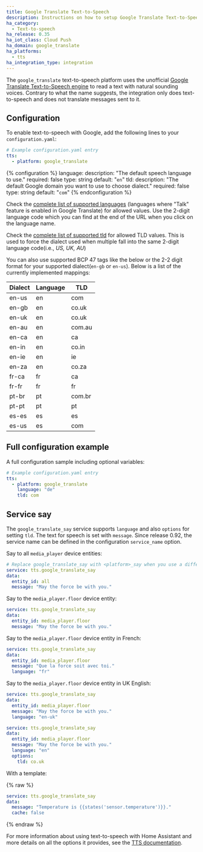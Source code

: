 ```yaml
---
title: Google Translate Text-to-Speech
description: Instructions on how to setup Google Translate Text-to-Speech with Home Assistant.
ha_category:
  - Text-to-speech
ha_release: 0.35
ha_iot_class: Cloud Push
ha_domain: google_translate
ha_platforms:
  - tts
ha_integration_type: integration
---
```


The `google_translate` text-to-speech platform uses the unofficial [Google Translate Text-to-Speech engine](https://translate.google.com/) to read a text with natural sounding voices. Contrary to what the name suggests, the integration only does text-to-speech and does not translate messages sent to it.

## Configuration

To enable text-to-speech with Google, add the following lines to your `configuration.yaml`:

```yaml
# Example configuration.yaml entry
tts:
  - platform: google_translate
```

{% configuration %}
language:
  description: "The default speech language to use."
  required: false
  type: string
  default: "`en`"
tld:
  description: "The default Google domain you want to use to choose dialect."
  required: false
  type: string
  default: "`com`"
{% endconfiguration %}

Check the [complete list of supported languages](https://translate.google.com/intl/en_ALL/about/languages/) (languages where "Talk" feature is enabled in Google Translate) for allowed values.
Use the 2-digit language code which you can find at the end of the URL when you click on the language name. 

Check the [complete list of supported tld](https://www.google.com/supported_domains) for allowed TLD values. This is used to force the dialect used when multiple fall into the same 2-digit language code(i.e., *US, UK, AU*)

You can also use supported BCP 47 tags like the below or the 2-2 digit format for your supported dialect(`en-gb` or `en-us`). Below is a list of the currently implemented mappings:

| Dialect | Language | TLD |
|---------|----------|-----|
|en-us|en|com|
|en-gb|en|co.uk|
|en-uk|en|co.uk|
|en-au|en|com.au|
|en-ca|en|ca|
|en-in|en|co.in|
|en-ie|en|ie|
|en-za|en|co.za|
|fr-ca|fr|ca|
|fr-fr|fr|fr|
|pt-br|pt|com.br|
|pt-pt|pt|pt|
|es-es|es|es|
|es-us|es|com|


## Full configuration example

A full configuration sample including optional variables:

```yaml
# Example configuration.yaml entry
tts:
  - platform: google_translate
    language: "de"
    tld: com
```

## Service say

The `google_translate_say` service supports `language` and also `options` for setting `tld`. The text for speech is set with `message`. Since release 0.92, the service name can be defined in the configuration `service_name` option.

Say to all `media_player` device entities:

```yaml
# Replace google_translate_say with <platform>_say when you use a different platform.
service: tts.google_translate_say
data:
  entity_id: all
  message: "May the force be with you."
```

Say to the `media_player.floor` device entity:

```yaml
service: tts.google_translate_say
data:
  entity_id: media_player.floor
  message: "May the force be with you."
```

Say to the `media_player.floor` device entity in French:

```yaml
service: tts.google_translate_say
data:
  entity_id: media_player.floor
  message: "Que la force soit avec toi."
  language: "fr"
```

Say to the `media_player.floor` device entity in UK English:

```yaml
service: tts.google_translate_say
data:
  entity_id: media_player.floor
  message: "May the force be with you."
  language: "en-uk"
```

```yaml
service: tts.google_translate_say
data:
  entity_id: media_player.floor
  message: "May the force be with you."
  language: "en"
  options:
    tld: co.uk  
```

With a template:

{% raw %}

```yaml
service: tts.google_translate_say
data:
  message: "Temperature is {{states('sensor.temperature')}}."
  cache: false
```

{% endraw %}

For more information about using text-to-speech with Home Assistant and more details on all the options it provides, see the [TTS documentation](/integrations/tts/).
